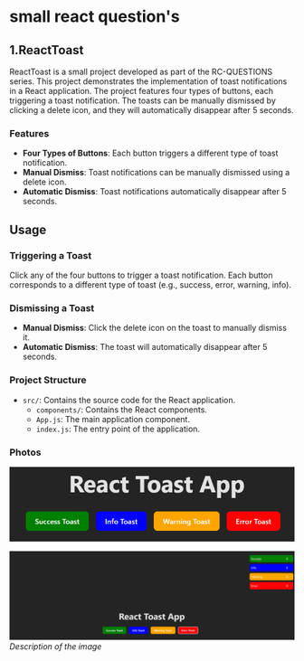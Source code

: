 # small react question's

## 1.ReactToast

ReactToast is a small project developed as part of the RC-QUESTIONS series. This project demonstrates the implementation of toast notifications in a React application. The project features four types of buttons, each triggering a toast notification. The toasts can be manually dismissed by clicking a delete icon, and they will automatically disappear after 5 seconds.

### Features

- **Four Types of Buttons**: Each button triggers a different type of toast notification.
- **Manual Dismiss**: Toast notifications can be manually dismissed using a delete icon.
- **Automatic Dismiss**: Toast notifications automatically disappear after 5 seconds.

## Usage

### Triggering a Toast

Click any of the four buttons to trigger a toast notification. Each button corresponds to a different type of toast (e.g., success, error, warning, info).

### Dismissing a Toast

- **Manual Dismiss**: Click the delete icon on the toast to manually dismiss it.
- **Automatic Dismiss**: The toast will automatically disappear after 5 seconds.

### Project Structure

- `src/`: Contains the source code for the React application.
  - `components/`: Contains the React components.
  - `App.js`: The main application component.
  - `index.js`: The entry point of the application.

### Photos

![Button Types](Photos/Button.png)


![Toast Notification](Photos/Toast.png)
*Description of the image*



